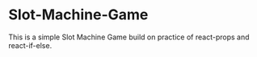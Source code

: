 # Slot-Machine-Game
This is a simple Slot Machine Game build on practice of react-props and react-if-else.

